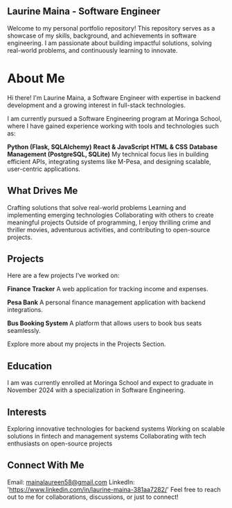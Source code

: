## Laurine Maina - Software Engineer 
Welcome to my personal portfolio repository! This repository serves as a showcase of my skills, background, and achievements in software engineering. I am passionate about building impactful solutions, solving real-world problems, and continuously learning to innovate.

# About Me
Hi there! I'm Laurine Maina, a Software Engineer with expertise in backend development and a growing interest in full-stack technologies.

I am currently pursued a Software Engineering program at Moringa School, where I have gained experience working with tools and technologies such as:

**Python (Flask, SQLAlchemy)**
**React & JavaScript**
**HTML & CSS**
**Database Management (PostgreSQL, SQLite)**
My technical focus lies in building efficient APIs, integrating systems like M-Pesa, and designing scalable, user-centric applications.

## What Drives Me
Crafting solutions that solve real-world problems
Learning and implementing emerging technologies
Collaborating with others to create meaningful projects
Outside of programming, I enjoy thrilling crime and thriller movies, adventurous activities, and contributing to open-source projects.

## Projects
Here are a few projects I’ve worked on:

**Finance Tracker**
A web application for tracking income and expenses.

**Pesa Bank**
A personal finance management application with backend integrations.

**Bus Booking System**
A platform that allows users to book bus seats seamlessly.


Explore more about my projects in the Projects Section.

## Education
I am was currently enrolled at Moringa School and expect to graduate in November 2024 with a specialization in Software Engineering.

## Interests
Exploring innovative technologies for backend systems
Working on scalable solutions in fintech and management systems
Collaborating with tech enthusiasts on open-source projects
## Connect With Me
Email: mainalaureen58@gmail.com
LinkedIn: 'https://www.linkedin.com/in/laurine-maina-381aa7282/'
Feel free to reach out to me for collaborations, discussions, or just to connect!